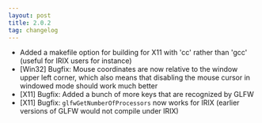 ```yaml
---
layout: post
title: 2.0.2
tag: changelog
---
```


- Added a makefile option for building for X11 with 'cc' rather than 'gcc'
  (useful for IRIX users for instance)
- \[Win32\] Bugfix: Mouse coordinates are now relative to the window upper left
  corner, which also means that disabling the mouse cursor in windowed mode
  should work much better
- \[X11\] Bugfix: Added a bunch of more keys that are recognized by GLFW
- \[X11\] Bugfix: `glfwGetNumberOfProcessors` now works for IRIX (earlier
  versions of GLFW would not compile under IRIX)

